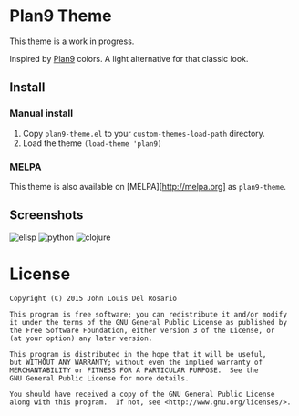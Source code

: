 Plan9 Theme
===========

This theme is a work in progress.

Inspired by [Plan9][] colors.  A light alternative for that classic look.

Install
-------

### Manual install

1. Copy `plan9-theme.el` to your `custom-themes-load-path` directory.
2. Load the theme `(load-theme 'plan9)`

### MELPA

This theme is also available on [MELPA][http://melpa.org] as `plan9-theme`.

Screenshots
-----------

![elisp](https://raw.githubusercontent.com/john2x/plan9-theme.el/master/screenshots/elisp.png)
![python](https://raw.githubusercontent.com/john2x/plan9-theme.el/master/screenshots/python.png)
![clojure](https://raw.githubusercontent.com/john2x/plan9-theme.el/master/screenshots/clojure.png)

[Plan9]: http://plan9.bell-labs.com/plan9/screenshot.html

License
=======
    Copyright (C) 2015 John Louis Del Rosario

    This program is free software; you can redistribute it and/or modify
    it under the terms of the GNU General Public License as published by
    the Free Software Foundation, either version 3 of the License, or
    (at your option) any later version.

    This program is distributed in the hope that it will be useful,
    but WITHOUT ANY WARRANTY; without even the implied warranty of
    MERCHANTABILITY or FITNESS FOR A PARTICULAR PURPOSE.  See the
    GNU General Public License for more details.

    You should have received a copy of the GNU General Public License
    along with this program.  If not, see <http://www.gnu.org/licenses/>.
